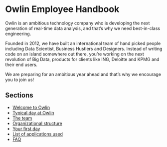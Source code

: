# Owlin Employee Handbook
Owlin is an ambitious technology company who is developing the next generation of real-time data analysis, and that’s why we need best-in-class engineering.

Founded in 2012, we have built an international team of hand picked people including Data Scientist, Business Hustlers and Designers. Instead of writing code on an island somewhere out there, you’re working on the next revolution of Big Data, products for clients like ING, Deloitte and KPMG and their end users.

We are preparing for an ambitious year ahead and that’s why we encourage you to join us!

## Sections
* [Welcome to Owlin](https://github.com/owlin/handbook/blob/master/welcome-to-owlin.md)
* [Typical day at Owlin](https://github.com/owlin/handbook/blob/master/typical-day.md)
* [The team](https://github.com/owlin/handbook/blob/master/the-team.md)
* [Organizational structure]()
* [Your first day]()
* [List of applications used]()
* [FAQ]()
